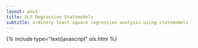 ```yaml
---
layout: post
title: OLS Regression Statsmodels
subtitle: ordinary least square regression analysis using statsmodels library
---
```

{% include type="text/javascript" ols.html %}




